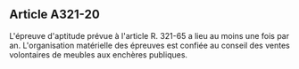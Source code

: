 Article A321-20
----
L'épreuve d'aptitude prévue à l'article R. 321-65 a lieu au moins une fois par
an. L'organisation matérielle des épreuves est confiée au conseil des ventes
volontaires de meubles aux enchères publiques.
